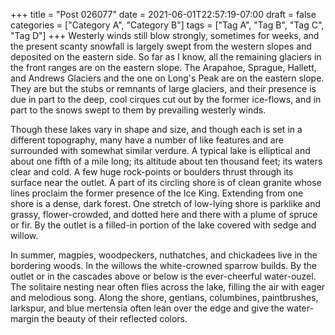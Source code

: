 +++
title = "Post 026077"
date = 2021-06-01T22:57:19-07:00
draft = false
categories = ["Category A", "Category B"]
tags = ["Tag A", "Tag B", "Tag C", "Tag D"]
+++
Westerly winds still blow strongly, sometimes for weeks, and the present scanty snowfall is largely swept from the western slopes and deposited on the eastern side. So far as I know, all the remaining glaciers in the front ranges are on the eastern slope. The Arapahoe, Sprague, Hallett, and Andrews Glaciers and the one on Long's Peak are on the eastern slope. They are but the stubs or remnants of large glaciers, and their presence is due in part to the deep, cool cirques cut out by the former ice-flows, and in part to the snows swept to them by prevailing westerly winds.

Though these lakes vary in shape and size, and though each is set in a different topography, many have a number of like features and are surrounded with somewhat similar verdure. A typical lake is elliptical and about one fifth of a mile long; its altitude about ten thousand feet; its waters clear and cold. A few huge rock-points or boulders thrust through its surface near the outlet. A part of its circling shore is of clean granite whose lines proclaim the former presence of the Ice King. Extending from one shore is a dense, dark forest. One stretch of low-lying shore is parklike and grassy, flower-crowded, and dotted here and there with a plume of spruce or fir. By the outlet is a filled-in portion of the lake covered with sedge and willow.

In summer, magpies, woodpeckers, nuthatches, and chickadees live in the bordering woods. In the willows the white-crowned sparrow builds. By the outlet or in the cascades above or below is the ever-cheerful water-ouzel. The solitaire nesting near often flies across the lake, filling the air with eager and melodious song. Along the shore, gentians, columbines, paintbrushes, larkspur, and blue mertensia often lean over the edge and give the water-margin the beauty of their reflected colors.
